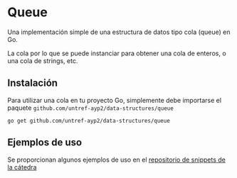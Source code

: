 # Queue

Una implementación simple de una estructura de datos tipo cola (queue) en Go.

La cola por lo que se puede instanciar para obtener una cola de enteros, o una
cola de strings, etc.

## Instalación

Para utilizar una cola en tu proyecto Go, simplemente debe importarse el paquete `github.com/untref-ayp2/data-structures/queue`

```shell
go get github.com/untref-ayp2/data-structures/queue
```

## Ejemplos de uso
Se proporcionan algunos ejemplos de uso en el [repositorio de snippets de la cátedra](https://github.com/untref-ayp2/snippets)